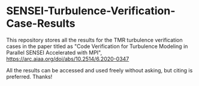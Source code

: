 # SENSEI-Turbulence-Verification-Case-Results
This repository stores all the results for the TMR turbulence verification cases in the paper titled as "Code Verification for Turbulence Modeling in Parallel SENSEI Accelerated with MPI", https://arc.aiaa.org/doi/abs/10.2514/6.2020-0347

All the results can be accessed and used freely without asking, but citing is preferred. Thanks!
